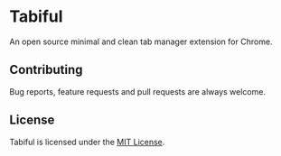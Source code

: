 # Tabiful
An open source minimal and clean tab manager extension for Chrome.

## Contributing

Bug reports, feature requests and pull requests are always welcome.

## License

Tabiful is licensed under the [MIT License](https://github.com/suyalcinkaya/tabiful/blob/master/LICENSE).

